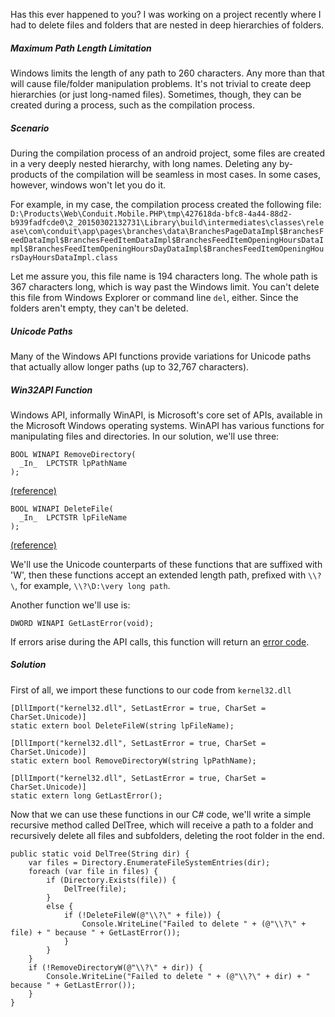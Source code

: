 Has this ever happened to you? I was working on a project recently where I had to delete files and folders that are nested in deep hierarchies of folders.

##### Maximum Path Length Limitation
Windows limits the length of any path to 260 characters. Any more than that will cause file/folder manipulation problems. It's not trivial to create deep hierarchies (or just long-named files). Sometimes, though, they can be created during a process, such as the compilation process.

##### Scenario
During the compilation process of an android project, some files are created in a very deeply nested hierarchy, with long names. Deleting any by-products of the compilation will be seamless in most cases. In some cases, however, windows won't let you do it.

For example, in my case, the compilation process created the following file:
`D:\Products\Web\Conduit.Mobile.PHP\tmp\427618da-bfc8-4a44-88d2-b939fadfcde0\2_20150302132731\Library\build\intermediates\classes\release\com\conduit\app\pages\branches\data\BranchesPageDataImpl$BranchesFeedDataImpl$BranchesFeedItemDataImpl$BranchesFeedItemOpeningHoursDataImpl$BranchesFeedItemOpeningHoursDayDataImpl$BranchesFeedItemOpeningHoursDayHoursDataImpl.class`

Let me assure you, this file name is 194 characters long. The whole path is 367 characters long, which is way past the Windows limit. You can't delete this file from Windows Explorer or command line `del`, either. Since the folders aren't empty, they can't be deleted.

##### Unicode Paths
Many of the Windows API functions provide variations for Unicode paths that actually allow longer paths (up to 32,767 characters).

##### Win32API Function
Windows API, informally WinAPI, is Microsoft's core set of APIs, available in the Microsoft Windows operating systems. WinAPI has various functions for manipulating files and directories. In our solution, we'll use three:

```language-c
BOOL WINAPI RemoveDirectory(
  _In_  LPCTSTR lpPathName
);
```
[(reference)](https://msdn.microsoft.com/en-us/library/windows/desktop/aa365488%28v=vs.85%29.aspx)
```language-c
BOOL WINAPI DeleteFile(
  _In_  LPCTSTR lpFileName
);
```
[(reference)](https://msdn.microsoft.com/en-us/library/windows/desktop/aa363915%28v=vs.85%29.aspx)

We'll use the Unicode counterparts of these functions that are suffixed with 'W', then these functions accept an extended length path, prefixed with `\\?\`, for example, `\\?\D:\very long path`.

Another function we'll use is:
```language-c
DWORD WINAPI GetLastError(void);
```
If errors arise during the API calls, this function will return an [error code](https://msdn.microsoft.com/en-us/library/windows/desktop/ms681381(v=vs.85).aspx).

##### Solution
First of all, we import these functions to our code from `kernel32.dll`
```language-csharp
[DllImport("kernel32.dll", SetLastError = true, CharSet = CharSet.Unicode)]
static extern bool DeleteFileW(string lpFileName);

[DllImport("kernel32.dll", SetLastError = true, CharSet = CharSet.Unicode)]
static extern bool RemoveDirectoryW(string lpPathName);

[DllImport("kernel32.dll", SetLastError = true, CharSet = CharSet.Unicode)]
static extern long GetLastError();
```
Now that we can use these functions in our C# code, we'll write a simple recursive method called DelTree, which will receive a path to a folder and recursively delete all files and subfolders, deleting the root folder in the end.
```language-csharp
public static void DelTree(String dir) {
    var files = Directory.EnumerateFileSystemEntries(dir);
    foreach (var file in files) {
        if (Directory.Exists(file)) {
            DelTree(file);
        }
        else {
            if (!DeleteFileW(@"\\?\" + file)) {
                Console.WriteLine("Failed to delete " + (@"\\?\" + file) + " because " + GetLastError());    
            }
        }
    }
    if (!RemoveDirectoryW(@"\\?\" + dir)) {
        Console.WriteLine("Failed to delete " + (@"\\?\" + dir) + " because " + GetLastError());
    }
} 
```
